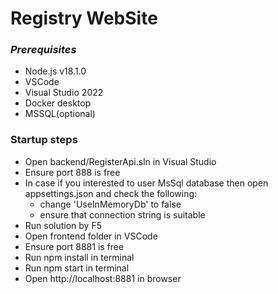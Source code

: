 # Registry WebSite
### _Prerequisites_

- Node.js v18.1.0
- VSCode
- Visual Studio 2022
- Docker desktop
- MSSQL(optional)

### Startup steps

- Open backend/RegisterApi.sln in Visual Studio
- Ensure port 888 is free
- In case if you interested to user MsSql database then open appsettings.json and check the following:
  - change 'UseInMemoryDb' to false
  - ensure that connection string is suitable
- Run solution by F5
- Open frontend folder in VSCode
- Ensure port 8881 is free
- Run npm install in terminal
- Run npm start in terminal
- Open http://localhost:8881 in browser